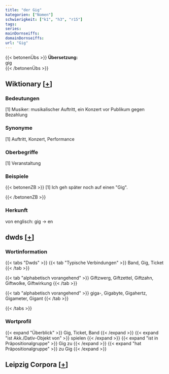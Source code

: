 ```yaml
---
title: "der Gig"
kategorien: ["Nomen"]
schwierigkeit: ["k1", "h3", "r15"]
tags:
series:
mainDornseiffs:
domainDornseiffs:
url: "Gig"
---
```


{{< betonenÜbs >}}
**Übersetzung:**  
gig  
{{< /betonenÜbs >}}

## Wiktionary [[+](https://de.wiktionary.org/wiki/Gig)]

### Bedeutungen
[1] Musiker: musikalischer Auftritt, ein Konzert vor Publikum gegen Bezahlung  

### Synonyme
[1] Auftritt, Konzert, Performance  

### Oberbegriffe
[1] Veranstaltung  

### Beispiele
{{< betonenZB >}}
[1] Ich geh später noch auf einen "Gig".  

{{< /betonenZB >}}
### Herkunft
von englisch: gig → en  



## dwds [[+](https://www.dwds.de/wb/Gig)]

### Wortinformation
{{< tabs "Dwds" >}}
{{< tab "Typische Verbindungen" >}}
Band, Gig, Ticket
{{< /tab >}}

{{< tab "alphabetisch vorangehend" >}}
Giftzwerg, Giftzettel, Giftzahn, Giftwolke, Giftwirkung
{{< /tab >}}

{{< tab "alphabetisch vorangehend" >}}
giga-, Gigabyte, Gigahertz, Gigameter, Gigant
{{< /tab >}}

{{< /tabs >}}

### Wortprofil
{{< expand "Überblick" >}} Gig, Ticket, Band {{< /expand >}}
{{< expand "ist Akk./Dativ-Objekt von" >}} spielen {{< /expand >}}
{{< expand "ist in Präpositionalgruppe" >}} Gig zu {{< /expand >}}
{{< expand "hat Präpositionalgruppe" >}} zu Gig {{< /expand >}}

## Leipzig Corpora [[+](https://corpora.uni-leipzig.de/en/res?word=Gig&corpusId=deu_newscrawl-public_2018)]

